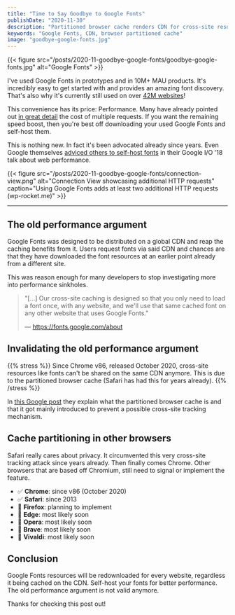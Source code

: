 ```yaml
---
title: "Time to Say Goodbye to Google Fonts"
publishDate: "2020-11-30"
description: "Partitioned browser cache renders CDN for cross-site resources unusuable."
keywords: "Google Fonts, CDN, browser partitioned cache"
image: "goodbye-google-fonts.jpg"
---
```


{{< figure src="/posts/2020-11-goodbye-google-fonts/goodbye-google-fonts.jpg" alt="Google Fonts" >}}

I've used Google Fonts in prototypes and in 10M+ MAU products. It's incredibly easy to get started with and provides an amazing font discovery. That's also why it's currently still used on over [42M websites](https://trends.builtwith.com/websitelist/Google-Font-API)!

This convenience has its price: Performance. Many have already pointed out [in great detail](https://wp-rocket.me/blog/self-hosting-google-fonts/) the cost of multiple requests. If you want the remaining speed boost, then you're best off downloading your used Google Fonts and self-host them.

This is nothing new. In fact it's been advocated already since years. Even Google themselves [adviced others to self-host fonts](https://www.youtube.com/watch?v=Mv-l3-tJgGk&feature=youtu.be&t=24m58s) in their Google I/O '18 talk about web performance.

{{< figure src="/posts/2020-11-goodbye-google-fonts/connection-view.png" alt="Connection View showcasing additional HTTP requests" caption="Using Google Fonts adds at least two additional HTTP requests (wp-rocket.me)" >}}

---

## The old performance argument

Google Fonts was designed to be distributed on a global CDN and reap the caching benefits from it. Users request fonts via said CDN and chances are that they have downloaded the font resources at an earlier point already from a different site.

This was reason enough for many developers to stop investigating more into performance sinkholes.

> "[...] Our cross-site caching is designed so that you only need to load a font once, with any website, and we'll use that same cached font on any other website that uses Google Fonts."
>
> — https://fonts.google.com/about

## Invalidating the old performance argument

{{% stress %}}
Since Chrome v86, released October 2020, cross-site resources like fonts can't be shared on the same CDN anymore. This is due to the partitioned browser cache (Safari has had this for years already).
{{% /stress %}}

In [this Google post](https://developers.google.com/web/updates/2020/10/http-cache-partitioning) they explain what the partitioned browser cache is and that it got mainly introduced to prevent a possible cross-site tracking mechanism.

## Cache partitioning in other browsers

Safari really cares about privacy. It circumvented this very cross-site tracking attack since years already. Then finally comes Chrome. Other browsers that are based off Chromium, still need to signal or implement the feature.

- ✅ **Chrome**: since v86 (October 2020)
- ✅ **Safari**: since 2013
- 🚫 **Firefox**: planning to implement
- 🚫 **Edge**: most likely soon
- 🚫 **Opera**: most likely soon
- 🚫 **Brave**: most likely soon
- 🚫 **Vivaldi**: most likely soon

## Conclusion

Google Fonts resources will be redownloaded for every website, regardless it being cached on the CDN. Self-host your fonts for better performance. The old performance argument is not valid anymore.

Thanks for checking this post out!
